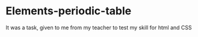 # Elements-periodic-table
It was a task, given to me from my teacher to test my skill for html and CSS
